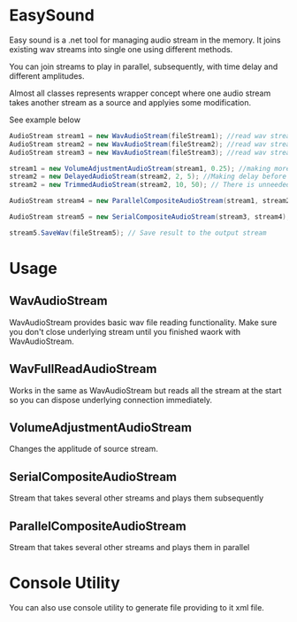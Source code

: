# EasySound

Easy sound is a .net tool for managing audio stream in the memory. It joins existing wav streams into single one using different methods.

You can join streams to play in parallel, subsequently, with time delay and different amplitudes.

Almost all classes represents wrapper concept where one audio stream takes another stream as a source and applyies some modification.

See example below

```c#
AudioStream stream1 = new WavAudioStream(fileStream1); //read wav stream from fileStream1
AudioStream stream2 = new WavAudioStream(fileStream2); //read wav stream from fileStream2
AudioStream stream3 = new WavAudioStream(fileStream3); //read wav stream from fileStream3

stream1 = new VolumeAdjustmentAudioStream(stream1, 0.25); //making more silent
stream2 = new DelayedAudioStream(stream2, 2, 5); //Making delay before playing stream2
stream2 = new TrimmedAudioStream(stream2, 10, 50); // There is unneeded pause in the start and in the end. Skip it

AudioStream stream4 = new ParallelCompositeAudioStream(stream1, stream2); // play stream1 and stream2 in parallel 

AudioStream stream5 = new SerialCompositeAudioStream(stream3, stream4); // play stream3 and stream4 subsequently

stream5.SaveWav(fileStream5); // Save result to the output stream
```
# Usage

## WavAudioStream

WavAudioStream provides basic wav file reading functionality. Make sure you don't close underlying stream until you finished waork with WavAudioStream.

## WavFullReadAudioStream

Works in the same as WavAudioStream but reads all the stream at the start so you can dispose underlying connection immediately.

## VolumeAdjustmentAudioStream

Changes the applitude of source stream.

## SerialCompositeAudioStream

Stream that takes several other streams and plays them subsequently

## ParallelCompositeAudioStream

Stream that takes several other streams and plays them in parallel


# Console Utility
You can also use console utility to generate file providing to it xml file.
